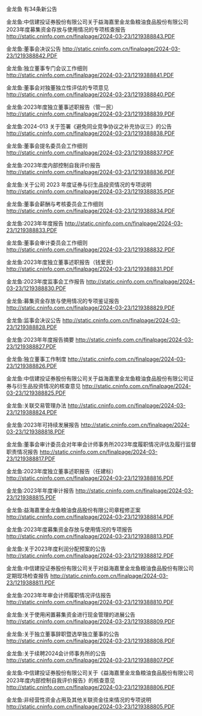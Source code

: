 金龙鱼 有34条新公告 

金龙鱼:中信建投证券股份有限公司关于益海嘉里金龙鱼粮油食品股份有限公司2023年度募集资金存放与使用情况的专项核查报告 http://static.cninfo.com.cn/finalpage/2024-03-23/1219388843.PDF 

金龙鱼:董事会决议公告 http://static.cninfo.com.cn/finalpage/2024-03-23/1219388842.PDF 

金龙鱼:独立董事专门会议工作细则 http://static.cninfo.com.cn/finalpage/2024-03-23/1219388841.PDF 

金龙鱼:董事会对独董独立性评估的专项意见 http://static.cninfo.com.cn/finalpage/2024-03-23/1219388840.PDF 

金龙鱼:2023年度独立董事述职报告（管一民） http://static.cninfo.com.cn/finalpage/2024-03-23/1219388839.PDF 

金龙鱼:2024-013 关于签署《避免同业竞争协议之补充协议三》的公告 http://static.cninfo.com.cn/finalpage/2024-03-23/1219388838.PDF 

金龙鱼:董事会提名委员会工作细则 http://static.cninfo.com.cn/finalpage/2024-03-23/1219388837.PDF 

金龙鱼:2023年度内部控制自我评价报告 http://static.cninfo.com.cn/finalpage/2024-03-23/1219388836.PDF 

金龙鱼:关于公司 2023 年度证券与衍生品投资情况的专项说明 http://static.cninfo.com.cn/finalpage/2024-03-23/1219388835.PDF 

金龙鱼:董事会薪酬与考核委员会工作细则 http://static.cninfo.com.cn/finalpage/2024-03-23/1219388834.PDF 

金龙鱼:2023年年度报告 http://static.cninfo.com.cn/finalpage/2024-03-23/1219388833.PDF 

金龙鱼:董事会审计委员会工作细则 http://static.cninfo.com.cn/finalpage/2024-03-23/1219388832.PDF 

金龙鱼:2023年度独立董事述职报告（钱爱民） http://static.cninfo.com.cn/finalpage/2024-03-23/1219388831.PDF 

金龙鱼:2023年度监事会工作报告 http://static.cninfo.com.cn/finalpage/2024-03-23/1219388830.PDF 

金龙鱼:募集资金存放与使用情况的专项鉴证报告 http://static.cninfo.com.cn/finalpage/2024-03-23/1219388829.PDF 

金龙鱼:监事会决议公告 http://static.cninfo.com.cn/finalpage/2024-03-23/1219388828.PDF 

金龙鱼:2023年年度报告摘要 http://static.cninfo.com.cn/finalpage/2024-03-23/1219388827.PDF 

金龙鱼:独立董事工作制度 http://static.cninfo.com.cn/finalpage/2024-03-23/1219388826.PDF 

金龙鱼:中信建投证券股份有限公司关于益海嘉里金龙鱼粮油食品股份有限公司证券与衍生品投资情况的核查意见 http://static.cninfo.com.cn/finalpage/2024-03-23/1219388825.PDF 

金龙鱼:关联交易管理办法 http://static.cninfo.com.cn/finalpage/2024-03-23/1219388824.PDF 

金龙鱼:2023年可持续发展报告 http://static.cninfo.com.cn/finalpage/2024-03-23/1219388818.PDF 

金龙鱼:董事会审计委员会对年审会计师事务所2023年度履职情况评估及履行监督职责情况报告 http://static.cninfo.com.cn/finalpage/2024-03-23/1219388817.PDF 

金龙鱼:2023年度独立董事述职报告（任建标） http://static.cninfo.com.cn/finalpage/2024-03-23/1219388816.PDF 

金龙鱼:2023年年度审计报告 http://static.cninfo.com.cn/finalpage/2024-03-23/1219388815.PDF 

金龙鱼:益海嘉里金龙鱼粮油食品股份有限公司章程修正案 http://static.cninfo.com.cn/finalpage/2024-03-23/1219388814.PDF 

金龙鱼:2023年度募集资金存放与使用情况的专项报告 http://static.cninfo.com.cn/finalpage/2024-03-23/1219388813.PDF 

金龙鱼:关于2023年度利润分配预案的公告 http://static.cninfo.com.cn/finalpage/2024-03-23/1219388812.PDF 

金龙鱼:中信建投证券股份有限公司关于对益海嘉里金龙鱼粮油食品股份有限公司定期现场检查报告 http://static.cninfo.com.cn/finalpage/2024-03-23/1219388811.PDF 

金龙鱼:2023年年审会计师履职情况评估报告 http://static.cninfo.com.cn/finalpage/2024-03-23/1219388810.PDF 

金龙鱼:关于使用闲置募集资金进行现金管理的进展公告 http://static.cninfo.com.cn/finalpage/2024-03-23/1219388809.PDF 

金龙鱼:关于独立董事辞职暨选举独立董事的公告 http://static.cninfo.com.cn/finalpage/2024-03-23/1219388808.PDF 

金龙鱼:关于续聘2024会计师事务所的公告 http://static.cninfo.com.cn/finalpage/2024-03-23/1219388807.PDF 

金龙鱼:中信建投证券股份有限公司关于《益海嘉里金龙鱼粮油食品股份有限公司2023年度内部控制自我评价报告》的核查意见 http://static.cninfo.com.cn/finalpage/2024-03-23/1219388806.PDF 

金龙鱼:非经营性资金占用及其他关联资金往来情况的专项说明 http://static.cninfo.com.cn/finalpage/2024-03-23/1219388805.PDF 

